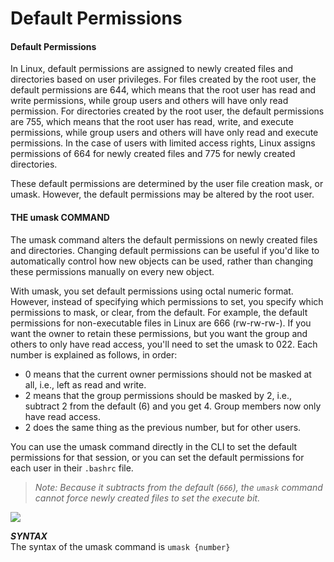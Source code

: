 # Default Permissions

#### **Default Permissions**

In Linux, default permissions are assigned to newly created files and directories based on user privileges. For files created by the root user, the default permissions are 644, which means that the root user has read and write permissions, while group users and others will have only read permission. For directories created by the root user, the default permissions are 755, which means that the root user has read, write, and execute permissions, while group users and others will have only read and execute permissions. In the case of users with limited access rights, Linux assigns permissions of 664 for newly created files and 775 for newly created directories.

These default permissions are determined by the user file creation mask, or umask. However, the default permissions may be altered by the root user.

#### **THE umask COMMAND**

The umask command alters the default permissions on newly created files and directories. Changing default permissions can be useful if you'd like to automatically control how new objects can be used, rather than changing these permissions manually on every new object.

With umask, you set default permissions using octal numeric format. However, instead of specifying which permissions to set, you specify which permissions to mask, or clear, from the default. For example, the default permissions for non-executable files in Linux are 666 (rw-rw-rw-). If you want the owner to retain these permissions, but you want the group and others to only have read access, you'll need to set the umask to 022. Each number is explained as follows, in order:

-   0 means that the current owner permissions should not be masked at all, i.e., left as read and write.
-   2 means that the group permissions should be masked by 2, i.e., subtract 2 from the default (6) and you get 4. Group members now only have read access.
-   2 does the same thing as the previous number, but for other users.

You can use the umask command directly in the CLI to set the default permissions for that session, or you can set the default permissions for each user in their `.bashrc` file.

> _Note: Because it subtracts from the default (`666`), the `umask` command cannot force newly created files to set the execute bit._

![](03.%20Modul%20Managing%20Permissions%20and%20Ownership/img/default-permission.png)

**_SYNTAX_**  
The syntax of the umask command is `umask {number}`